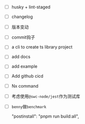 - [ ] husky + lint-staged
- [ ] changelog
- [ ] 版本变动
- [ ] commit钩子
- [ ] a cli to create ts library project
- [ ] add docs
- [ ] add example
- [ ] Add github cicd
- [ ] Nx command
- [ ] 考虑使用`@swc-node/jest`作为测试库
- [ ] `benny`做`benchmark`


    "postinstall": "pnpm run build:all",
